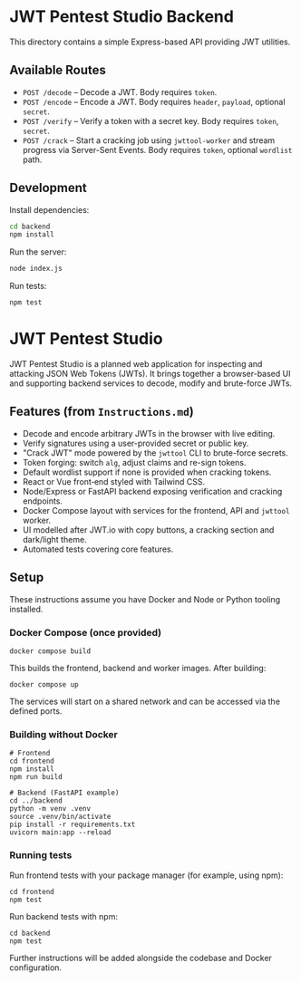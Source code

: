 
# JWT Pentest Studio Backend

This directory contains a simple Express-based API providing JWT utilities.

## Available Routes

- `POST /decode` – Decode a JWT. Body requires `token`.
- `POST /encode` – Encode a JWT. Body requires `header`, `payload`, optional `secret`.
- `POST /verify` – Verify a token with a secret key. Body requires `token`, `secret`.
- `POST /crack` – Start a cracking job using `jwttool-worker` and stream progress via Server-Sent Events. Body requires `token`, optional `wordlist` path.

## Development

Install dependencies:

```bash
cd backend
npm install
```

Run the server:

```bash
node index.js
```

Run tests:

```bash
npm test
```

# JWT Pentest Studio

JWT Pentest Studio is a planned web application for inspecting and attacking JSON Web Tokens (JWTs). It brings together a browser-based UI and supporting backend services to decode, modify and brute-force JWTs.

## Features (from `Instructions.md`)

- Decode and encode arbitrary JWTs in the browser with live editing.
- Verify signatures using a user-provided secret or public key.
- "Crack JWT" mode powered by the `jwttool` CLI to brute-force secrets.
- Token forging: switch `alg`, adjust claims and re-sign tokens.
- Default wordlist support if none is provided when cracking tokens.
- React or Vue front‑end styled with Tailwind CSS.
- Node/Express or FastAPI backend exposing verification and cracking endpoints.
- Docker Compose layout with services for the frontend, API and `jwttool` worker.
- UI modelled after JWT.io with copy buttons, a cracking section and dark/light theme.
- Automated tests covering core features.

## Setup

These instructions assume you have Docker and Node or Python tooling installed.

### Docker Compose (once provided)

```
docker compose build
```

This builds the frontend, backend and worker images. After building:

```
docker compose up
```

The services will start on a shared network and can be accessed via the defined ports.

### Building without Docker

```
# Frontend
cd frontend
npm install
npm run build

# Backend (FastAPI example)
cd ../backend
python -m venv .venv
source .venv/bin/activate
pip install -r requirements.txt
uvicorn main:app --reload
```

### Running tests

Run frontend tests with your package manager (for example, using npm):

```
cd frontend
npm test
```

Run backend tests with npm:

```
cd backend
npm test
```

Further instructions will be added alongside the codebase and Docker configuration.

